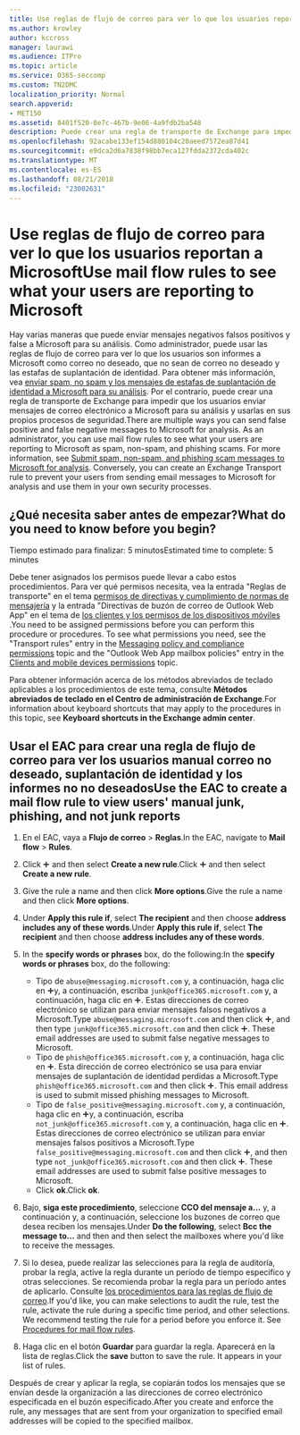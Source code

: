 ```yaml
---
title: Use reglas de flujo de correo para ver lo que los usuarios reportan a Microsoft
ms.author: krowley
author: kccross
manager: laurawi
ms.audience: ITPro
ms.topic: article
ms.service: O365-seccomp
ms.custom: TN2DMC
localization_priority: Normal
search.appverid:
- MET150
ms.assetid: 8401f520-8e7c-467b-9e06-4a9fdb2ba548
description: Puede crear una regla de transporte de Exchange para impedir que los usuarios enviar mensajes de correo electrónico a Microsoft para su análisis y usarlas en sus propios procesos de seguridad
ms.openlocfilehash: 92acabe133ef154d880104c20aeed7572ea87d41
ms.sourcegitcommit: e9dca2d6a7838f98bb7eca127fdda2372cda402c
ms.translationtype: MT
ms.contentlocale: es-ES
ms.lasthandoff: 08/21/2018
ms.locfileid: "23002631"
---
```

# <a name="use-mail-flow-rules-to-see-what-your-users-are-reporting-to-microsoft"></a><span data-ttu-id="02677-103">Use reglas de flujo de correo para ver lo que los usuarios reportan a Microsoft</span><span class="sxs-lookup"><span data-stu-id="02677-103">Use mail flow rules to see what your users are reporting to Microsoft</span></span>

<span data-ttu-id="02677-p101">Hay varias maneras que puede enviar mensajes negativos falsos positivos y false a Microsoft para su análisis. Como administrador, puede usar las reglas de flujo de correo para ver lo que los usuarios son informes a Microsoft como correo no deseado, que no sean de correo no deseado y las estafas de suplantación de identidad. Para obtener más información, vea [enviar spam, no spam y los mensajes de estafas de suplantación de identidad a Microsoft para su análisis](submit-spam-non-spam-and-phishing-scam-messages-to-microsoft-for-analysis.md). Por el contrario, puede crear una regla de transporte de Exchange para impedir que los usuarios enviar mensajes de correo electrónico a Microsoft para su análisis y usarlas en sus propios procesos de seguridad.</span><span class="sxs-lookup"><span data-stu-id="02677-p101">There are multiple ways you can send false positive and false negative messages to Microsoft for analysis. As an administrator, you can use mail flow rules to see what your users are reporting to Microsoft as spam, non-spam, and phishing scams. For more information, see [Submit spam, non-spam, and phishing scam messages to Microsoft for analysis](submit-spam-non-spam-and-phishing-scam-messages-to-microsoft-for-analysis.md). Conversely, you can create an Exchange Transport rule to prevent your users from sending email messages to Microsoft for analysis and use them in your own security processes.</span></span>
  
## <a name="what-do-you-need-to-know-before-you-begin"></a><span data-ttu-id="02677-108">¿Qué necesita saber antes de empezar?</span><span class="sxs-lookup"><span data-stu-id="02677-108">What do you need to know before you begin?</span></span>

<span data-ttu-id="02677-109">Tiempo estimado para finalizar: 5 minutos</span><span class="sxs-lookup"><span data-stu-id="02677-109">Estimated time to complete: 5 minutes</span></span>
  
<span data-ttu-id="02677-p102">Debe tener asignados los permisos puede llevar a cabo estos procedimientos. Para ver qué permisos necesita, vea la entrada "Reglas de transporte" en el tema [permisos de directivas y cumplimiento de normas de mensajería](http://technet.microsoft.com/library/ec4d3b9f-b85a-4cb9-95f5-6fc149c3899b.aspx) y la entrada "Directivas de buzón de correo de Outlook Web App" en el tema de [los clientes y los permisos de los dispositivos móviles](http://technet.microsoft.com/library/57eca42a-5a7f-4c65-89f0-7a84f2dbea19.aspx) .</span><span class="sxs-lookup"><span data-stu-id="02677-p102">You need to be assigned permissions before you can perform this procedure or procedures. To see what permissions you need, see the "Transport rules" entry in the [Messaging policy and compliance permissions](http://technet.microsoft.com/library/ec4d3b9f-b85a-4cb9-95f5-6fc149c3899b.aspx) topic and the "Outlook Web App mailbox policies" entry in the [Clients and mobile devices permissions](http://technet.microsoft.com/library/57eca42a-5a7f-4c65-89f0-7a84f2dbea19.aspx) topic.</span></span> 
  
<span data-ttu-id="02677-112">Para obtener información acerca de los métodos abreviados de teclado aplicables a los procedimientos de este tema, consulte **Métodos abreviados de teclado en el Centro de administración de Exchange**.</span><span class="sxs-lookup"><span data-stu-id="02677-112">For information about keyboard shortcuts that may apply to the procedures in this topic, see **Keyboard shortcuts in the Exchange admin center**.</span></span>
  
## <a name="use-the-eac-to-create-a-mail-flow-rule-to-view-users-manual-junk-phishing-and-not-junk-reports"></a><span data-ttu-id="02677-113">Usar el EAC para crear una regla de flujo de correo para ver los usuarios manual correo no deseado, suplantación de identidad y los informes no no deseados</span><span class="sxs-lookup"><span data-stu-id="02677-113">Use the EAC to create a mail flow rule to view users' manual junk, phishing, and not junk reports</span></span>

1. <span data-ttu-id="02677-114">En el EAC, vaya a **Flujo de correo** \> **Reglas**.</span><span class="sxs-lookup"><span data-stu-id="02677-114">In the EAC, navigate to **Mail flow** \> **Rules**.</span></span>
    
2. <span data-ttu-id="02677-115">Click ![Agregar icono](media/ITPro-EAC-AddIcon.gif) and then select **Create a new rule**.</span><span class="sxs-lookup"><span data-stu-id="02677-115">Click ![Add Icon](media/ITPro-EAC-AddIcon.gif) and then select **Create a new rule**.</span></span>
    
3. <span data-ttu-id="02677-116">Give the rule a name and then click **More options**.</span><span class="sxs-lookup"><span data-stu-id="02677-116">Give the rule a name and then click **More options**.</span></span>
    
4. <span data-ttu-id="02677-117">Under **Apply this rule if**, select **The recipient** and then choose **address includes any of these words**.</span><span class="sxs-lookup"><span data-stu-id="02677-117">Under **Apply this rule if**, select **The recipient** and then choose **address includes any of these words**.</span></span>
    
5. <span data-ttu-id="02677-118">In the **specify words or phrases** box, do the following:</span><span class="sxs-lookup"><span data-stu-id="02677-118">In the **specify words or phrases** box, do the following:</span></span> 
    - <span data-ttu-id="02677-p103">Tipo de `abuse@messaging.microsoft.com` y, a continuación, haga clic en ![icono Agregar](media/ITPro-EAC-AddIcon.gif)y, a continuación, escriba `junk@office365.microsoft.com` y, a continuación, haga clic en ![icono Agregar](media/ITPro-EAC-AddIcon.gif). Estas direcciones de correo electrónico se utilizan para enviar mensajes falsos negativos a Microsoft.</span><span class="sxs-lookup"><span data-stu-id="02677-p103">Type `abuse@messaging.microsoft.com` and then click ![Add Icon](media/ITPro-EAC-AddIcon.gif), and then type `junk@office365.microsoft.com` and then click ![Add Icon](media/ITPro-EAC-AddIcon.gif). These email addresses are used to submit false negative messages to Microsoft.</span></span>
    - <span data-ttu-id="02677-p104">Tipo de `phish@office365.microsoft.com` y, a continuación, haga clic en ![icono Agregar](media/ITPro-EAC-AddIcon.gif). Esta dirección de correo electrónico se usa para enviar mensajes de suplantación de identidad perdidas a Microsoft.</span><span class="sxs-lookup"><span data-stu-id="02677-p104">Type `phish@office365.microsoft.com` and then click ![Add Icon](media/ITPro-EAC-AddIcon.gif). This email address is used to submit missed phishing messages to Microsoft.</span></span>
    - <span data-ttu-id="02677-p105">Tipo de `false_positive@messaging.microsoft.com` y, a continuación, haga clic en ![icono Agregar](media/ITPro-EAC-AddIcon.gif)y, a continuación, escriba `not_junk@office365.microsoft.com` y, a continuación, haga clic en ![icono Agregar](media/ITPro-EAC-AddIcon.gif). Estas direcciones de correo electrónico se utilizan para enviar mensajes falsos positivos a Microsoft.</span><span class="sxs-lookup"><span data-stu-id="02677-p105">Type `false_positive@messaging.microsoft.com` and then click ![Add Icon](media/ITPro-EAC-AddIcon.gif), and then type `not_junk@office365.microsoft.com` and then click ![Add Icon](media/ITPro-EAC-AddIcon.gif). These email addresses are used to submit false positive messages to Microsoft.</span></span>
    - <span data-ttu-id="02677-125">Click **ok**.</span><span class="sxs-lookup"><span data-stu-id="02677-125">Click **ok**.</span></span>
    
6. <span data-ttu-id="02677-126">Bajo, **siga este procedimiento**, seleccione **CCO del mensaje a...** y, a continuación y, a continuación, seleccione los buzones de correo que desea reciben los mensajes.</span><span class="sxs-lookup"><span data-stu-id="02677-126">Under **Do the following**, select **Bcc the message to...** and then and then select the mailboxes where you'd like to receive the messages.</span></span> 
    
7. <span data-ttu-id="02677-p106">Si lo desea, puede realizar las selecciones para la regla de auditoría, probar la regla, active la regla durante un período de tiempo específico y otras selecciones. Se recomienda probar la regla para un período antes de aplicarlo. Consulte [los procedimientos para las reglas de flujo de correo](https://docs.microsoft.com/Exchange/policy-and-compliance/mail-flow-rules/mail-flow-rule-procedures).</span><span class="sxs-lookup"><span data-stu-id="02677-p106">If you'd like, you can make selections to audit the rule, test the rule, activate the rule during a specific time period, and other selections. We recommend testing the rule for a period before you enforce it. See [Procedures for mail flow rules](https://docs.microsoft.com/Exchange/policy-and-compliance/mail-flow-rules/mail-flow-rule-procedures).</span></span> 
    
8. <span data-ttu-id="02677-p107">Haga clic en el botón **Guardar** para guardar la regla. Aparecerá en la lista de reglas.</span><span class="sxs-lookup"><span data-stu-id="02677-p107">Click the **save** button to save the rule. It appears in your list of rules.</span></span> 
    
<span data-ttu-id="02677-132">Después de crear y aplicar la regla, se copiarán todos los mensajes que se envían desde la organización a las direcciones de correo electrónico especificada en el buzón especificado.</span><span class="sxs-lookup"><span data-stu-id="02677-132">After you create and enforce the rule, any messages that are sent from your organization to specified email addresses will be copied to the specified mailbox.</span></span>
  

